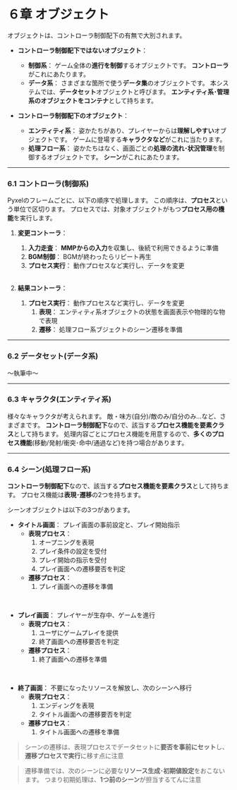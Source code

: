 # ６章 オブジェクト

オブジェクトは、コントローラ制御配下の有無で大別されます。

- **コントローラ制御配下ではないオブジェクト**：
  - **制御系**：
    ゲーム全体の**進行を制御**するオブジェクトです。
    **コントローラ**がこれにあたります。
  - **データ系**：
    さまざまな箇所で使う**データ集**のオブジェクトです。
    本システムでは、**データセット**オブジェクトと呼びます。
    **エンティティ系･管理系のオブジェクトをコンテナ**として持ちます。

- **コントローラ制御配下のオブジェクト**：
  - **エンティティ系**：
    姿かたちがあり、プレイヤーからは**理解しやすい**オブジェクトです。
    ゲームに登場する**キャラクタなど**がこれに当たります。
  - **処理フロー系**：
    姿かたちはなく、画面ごとの**処理の流れ･状況管理**を制御するオブジェクトです。
    **シーン**がこれにあたります。

---
### 6.1 コントローラ(制御系)
Pyxelのフレームごとに、以下の順序で処理します。
この順序は、**プロセス**という単位で区切ります。
プロセスでは、対象オブジェクトがもつ**プロセス用の機能**を実行します。

1. **変更コントーラ**：
   1. **入力走査**：
      **MMPからの入力**を収集し、後続で利用できるように準備
   1. **BGM制御**：
      BGMが終わったらリピート再生
   1. **プロセス実行**：
     動作プロセスなど実行し、データを変更
     </br>

1. **結果コントーラ**：
   1. **プロセス実行**：
     動作プロセスなど実行し、データを変更
      1. **表現**：
        エンティティ系オブジェクトの状態を画面表示や物理的な物で表現
      1. **遷移**：
        処理フロー系ブジェクトのシーン遷移を準備


---
### 6.2 データセット(データ系)
～執筆中～

---
### 6.3 キャラクタ(エンティティ系)
様々なキャラクタが考えられます。
敵・味方(自分)/敵のみ/自分のみ...など、さまざまです。
**コントローラ制御配下**なので、該当する**プロセス機能を要素クラス**として持ちます。
処理内容ごとにプロセス機能を用意するので、**多くのプロセス機能**(移動/発射/衝突･命中/通過など)を持つ場合があります。

---
### 6.4 シーン(処理フロー系)

**コントローラ制御配下**なので、該当する**プロセス機能を要素クラス**として持ちます。
プロセス機能は**表現･遷移**の2つを持ちます。

シーンオブジェクトは以下の3つがあります。
- **タイトル画面**：
プレイ画面の事前設定と、プレイ開始指示
  - **表現プロセス**：
    1. オープニングを表現
    1. プレイ条件の設定を受付
    1. プレイ開始の指示を受付
    1. プレイ画面への遷移要否を判定
  - **遷移プロセス**：
    1. プレイ画面への遷移を準備
</br>

- **プレイ画面**：
プレイヤーが生存中、ゲームを進行
  - **表現プロセス**：
    1. ユーザにゲームプレイを提供
    1. 終了画面への遷移要否を判定
  - **遷移プロセス**：
    1. 終了画面への遷移を準備
</br>

- **終了画面**：
不要になったリソースを解放し、次のシーンへ移行
  - **表現プロセス**：
    1. エンディングを表現
    1. タイトル画面への遷移要否を判定
  - **遷移プロセス**：
    1. タイトル画面への遷移を準備

> シーンの遷移は、表現プロセスでデータセットに**要否を事前にセット**し、**遷移プロセスで実行**に移す点に注意

> 遷移準備では、次のシーンに必要な**リソース生成･初期値設定**をおこないます。
> つまり初期処理は、**1つ前のシーン**が担当するてんに注意
